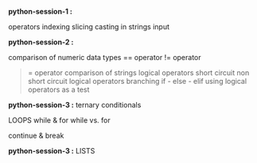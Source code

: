 **python-session-1 :**

operators 
indexing
slicing
casting in strings
input

**python-session-2 :**

comparison of numeric data types
== operator
!= operator
>= operator
comparison of strings
logical operators
short circuit
non short circuit logical operators
branching if - else - elif
using logical operators as a test

**python-session-3 :**
ternary conditionals

LOOPS
while & for
while vs. for
 
continue & break

**python-session-3 :**
LISTS
